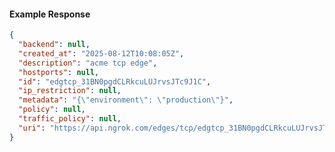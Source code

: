 <!-- Code generated for API Clients. DO NOT EDIT. -->

#### Example Response

```json
{
  "backend": null,
  "created_at": "2025-08-12T10:08:05Z",
  "description": "acme tcp edge",
  "hostports": null,
  "id": "edgtcp_31BN0pgdCLRkcuLUJrvsJTc9J1C",
  "ip_restriction": null,
  "metadata": "{\"environment\": \"production\"}",
  "policy": null,
  "traffic_policy": null,
  "uri": "https://api.ngrok.com/edges/tcp/edgtcp_31BN0pgdCLRkcuLUJrvsJTc9J1C"
}
```
